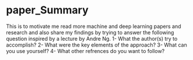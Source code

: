 # paper_Summary
This is to motivate me read more machine and deep learning papers and research and also share my findings by trying to answer the following question inspired by a lecture by Andre Ng.
1- What the author(s) try to accomplish?
2- What were the key elements of the approach?
3- What can you use yourself?
4- What other refrences do you want to follow?
